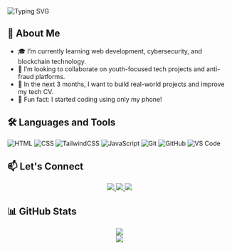 <!-- Animated Header -->
<img src="https://readme-typing-svg.herokuapp.com?font=Fira+Code&duration=3000&pause=1000&color=00F7FF&center=true&vCenter=true&width=435&lines=Hi+there+%F0%9F%91%8B+I'm+Godfred+Nana+Owusu;Web+Dev+%7C+Cybersecurity+%7C+Blockchain+Explorer;Learning+and+Building+One+Project+at+a+Time" alt="Typing SVG" />

## 🚀 About Me
- 🎓 I’m currently learning web development, cybersecurity, and blockchain technology.
- 👯 I’m looking to collaborate on youth-focused tech projects and anti-fraud platforms.
- 🌱 In the next 3 months, I want to build real-world projects and improve my tech CV.
- 🧠 Fun fact: I started coding using only my phone!

## 🛠 Languages and Tools
![HTML](https://img.shields.io/badge/-HTML5-E34F26?style=flat&logo=html5&logoColor=fff)
![CSS](https://img.shields.io/badge/-CSS3-1572B6?style=flat&logo=css3)
![TailwindCSS](https://img.shields.io/badge/-TailwindCSS-38B2AC?style=flat&logo=tailwind-css&logoColor=white)
![JavaScript](https://img.shields.io/badge/-JavaScript-F7DF1E?style=flat&logo=javascript&logoColor=black)
![Git](https://img.shields.io/badge/-Git-F05032?style=flat&logo=git&logoColor=white)
![GitHub](https://img.shields.io/badge/-GitHub-181717?style=flat&logo=github)
![VS Code](https://img.shields.io/badge/-VSCode-007ACC?style=flat&logo=visual-studio-code)

## 📫 Let's Connect

<p align="center">
  <a href="mailto:godfredowusu47@gmail.com">
    <img src="https://img.shields.io/badge/Gmail-D14836?style=for-the-badge&logo=gmail&logoColor=white" />
  </a>
  <a href="https://www.linkedin.com/in/godfrednanaowusu-264a10263">
    <img src="https://img.shields.io/badge/LinkedIn-0A66C2?style=for-the-badge&logo=linkedin&logoColor=white" />
  </a>
  <a href="https://x.com/Godfred06">
    <img src="https://img.shields.io/badge/Twitter-1DA1F2?style=for-the-badge&logo=twitter&logoColor=white" />
  </a>
</p>

## 📊 GitHub Stats

<p align="center">
  <img src="https://github-readme-stats.vercel.app/api?username=nanashub&show_icons=true&theme=tokyonight" />
  <br />
  <img src="https://github-readme-stats.vercel.app/api/top-langs/?username=nanashub&layout=compact&theme=tokyonight" />
</p>
